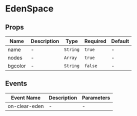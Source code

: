 # EdenSpace

## Props

<!-- @vuese:EdenSpace:props:start -->
|Name|Description|Type|Required|Default|
|---|---|---|---|---|
|name|-|`String`|`true`|-|
|nodes|-|`Array`|`true`|-|
|bgcolor|-|`String`|`false`|-|

<!-- @vuese:EdenSpace:props:end -->


## Events

<!-- @vuese:EdenSpace:events:start -->
|Event Name|Description|Parameters|
|---|---|---|
|on-clear-eden|-|-|

<!-- @vuese:EdenSpace:events:end -->


